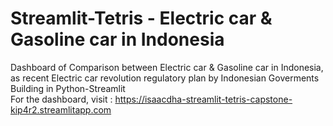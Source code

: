 # Streamlit-Tetris - Electric car & Gasoline car in Indonesia
Dashboard of Comparison between Electric car & Gasoline car in Indonesia, as recent Electric car revolution regulatory plan by Indonesian Goverments  <br />
Building in Python-Streamlit <br />
For the dashboard, visit : https://isaacdha-streamlit-tetris-capstone-kip4r2.streamlitapp.com

